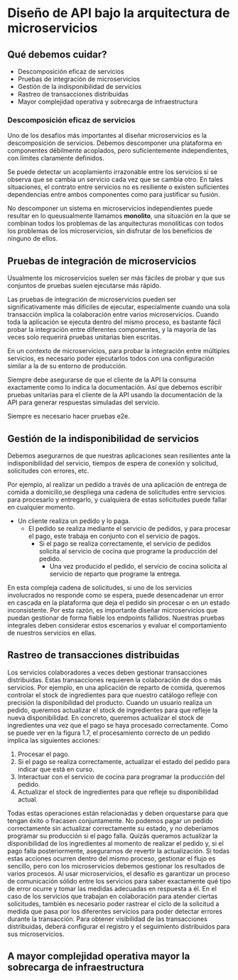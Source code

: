 # Diseño de API bajo la arquitectura de microservicios

## Qué debemos cuidar?

- Descomposición eficaz de servicios
- Pruebas de integración de microservicios
- Gestión de la indisponibilidad de servicios
- Rastreo de transacciones distribuidas
- Mayor complejidad operativa y sobrecarga de infraestructura

### Descomposición eficaz de servicios

Uno de los desafíos más importantes al diseñar microservicios es la descomposición de servicios. Debemos descomponer una plataforma en componentes débilmente acoplados, pero suficientemente independientes, con límites claramente definidos. 

Se puede detectar un acoplamiento irrazonable entre los servicios si se observa que se cambia un servicio cada vez que se cambia otro. En tales situaciones, el contrato entre servicios no es resiliente o existen suficientes dependencias entre ambos componentes como para justificar su fusión. 

No descomponer un sistema en microservicios independientes puede resultar en lo queusualmente llamamos **monolito**, una situación en la que se combinan todos los problemas de las arquitecturas monolíticas con todos los problemas de los microservicios, sin disfrutar de los beneficios de ninguno de ellos.



## Pruebas de integración de microservicios


Usualmente los microservicios suelen ser más fáciles de probar y que sus conjuntos de pruebas suelen ejecutarse más rápido. 

Las pruebas de integración de microservicios pueden ser significativamente más difíciles de ejecutar, especialmente cuando una sola transacción implica la colaboración entre varios microservicios. Cuando toda la aplicación se ejecuta dentro del mismo proceso, es bastante fácil probar la integración entre diferentes componentes, y la mayoría de las veces solo requerirá pruebas unitarias bien escritas. 

En un contexto de microservicios, para probar la integración entre múltiples servicios, es necesario poder ejecutarlos todos con una configuración similar a la de su entorno de producción.

Siempre debe asegurarse de que el cliente de la API la consuma exactamente como lo indica la documentación. Así que debemos escribir pruebas unitarias para el cliente de la API usando la documentación de la API para generar respuestas simuladas del servicio. 

Siempre es necesario hacer pruebas e2e.

## Gestión de la indisponibilidad de servicios

Debemos asegurarnos de que nuestras aplicaciones sean resilientes ante la indisponibilidad del servicio, tiempos de espera de conexión y solicitud, solicitudes con errores, etc.

Por ejemplo, al realizar un pedido a través de una aplicación de entrega de comida a domicilio,se despliega una cadena de solicitudes entre servicios para procesarlo y entregarlo, y cualquiera de estas solicitudes puede fallar en cualquier momento. 

- Un cliente realiza un pedido y lo paga. 
    - El pedido se realiza mediante el servicio de pedidos, y para procesar el pago, este trabaja en conjunto con el servicio de pagos.
        - Si el pago se realiza correctamente, el servicio de pedidos solicita al servicio de cocina que programe la producción del pedido.
            - Una vez producido el pedido, el servicio de cocina solicita al servicio de reparto que programe la entrega.

En esta compleja cadena de solicitudes, si uno de los servicios involucrados no responde como se espera, puede desencadenar un error en cascada en la plataforma que deja el pedido sin procesar o en un estado inconsistente. Por esta razón, es importante diseñar microservicios que puedan gestionar de forma fiable los endpoints fallidos. Nuestras pruebas integrales deben considerar estos escenarios y evaluar el comportamiento de nuestros servicios en ellas.

## Rastreo de transacciones distribuidas

Los servicios colaboradores a veces deben gestionar transacciones distribuidas. Estas transacciones requieren la colaboración de dos o más servicios. Por ejemplo, en una aplicación de reparto de comida, queremos controlar el stock de ingredientes para que nuestro catálogo refleje con precisión la disponibilidad del producto. Cuando un usuario realiza un pedido, queremos actualizar el stock de ingredientes para que refleje la nueva disponibilidad. En concreto, queremos actualizar el stock de ingredientes una vez que el pago se haya procesado correctamente. Como se puede ver en la figura 1.7, el procesamiento correcto de un pedido implica las siguientes acciones:
1. Procesar el pago.
2. Si el pago se realiza correctamente, actualizar el estado del pedido para indicar que está en curso.
3. Interactuar con el servicio de cocina para programar la producción del pedido.
4. Actualizar el stock de ingredientes para que refleje su disponibilidad actual.

Todas estas operaciones están relacionadas y deben orquestarse para que tengan éxito o fracasen conjuntamente. No podemos pagar un pedido correctamente sin actualizar correctamente su estado, y no deberíamos programar su producción si el pago falla. Quizás queramos actualizar la disponibilidad de los ingredientes al momento de realizar el pedido y, si el pago falla posteriormente, asegurarnos de revertir la actualización. Si todas estas acciones ocurren dentro del mismo proceso, gestionar el flujo es sencillo, pero con los microservicios debemos gestionar los resultados de varios procesos. Al usar microservicios, el desafío es garantizar un proceso de comunicación sólido entre los servicios para saber exactamente qué tipo de error ocurre y tomar las medidas adecuadas en respuesta a él. En el caso de los servicios que trabajan en colaboración para atender ciertas solicitudes, también es necesario poder rastrear el ciclo de la solicitud a medida que pasa por los diferentes servicios para poder detectar errores durante la transacción. Para obtener visibilidad de las transacciones distribuidas, deberá configurar el registro y el seguimiento distribuidos para sus microservicios.


## A mayor complejidad operativa mayor la sobrecarga de infraestructura


